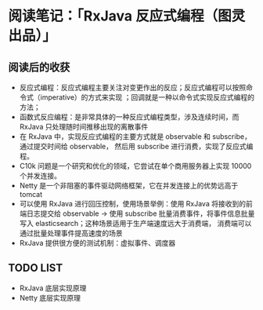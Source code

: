 # 阅读笔记：「RxJava 反应式编程（图灵出品）」

## 阅读后的收获

* 反应式编程：反应式编程主要关注对变更作出的反应；反应式编程可以按照命令式（imperative）的方式来实现
；回调就是一种以命令式实现反应式编程的方法；
* 函数式反应编程：是非常具体的一种反应式编程类型，涉及连续时间，而 RxJava 只处理随时间推移出现的离散事件
* 在 RxJava 中，实现反应式编程的主要方式就是 observable 和 subscribe，通过提交时间给 observable，
  然后用 subscribe 进行消费，实现了反应式编程。
* C10k 问题是一个研究和优化的领域，它尝试在单个商用服务器上实现 10000 个并发连接。
* Netty 是一个非阻塞的事件驱动网络框架，它在并发连接上的优势远高于 tomcat
* 可以使用 RxJava 进行回压控制，使用场景举例：使用 RxJava 将接收到的前端日志提交给 observable -> 
  使用 subscribe 批量消费事件，将事件信息批量写入 elasticsearch；这种场景适用于生产端速度远大于消费端，
  消费端可以通过批量处理事件提高速度的场景
* RxJava 提供很方便的测试机制：虚拟事件、调度器

## TODO LIST
* RxJava 底层实现原理
* Netty 底层实现原理
